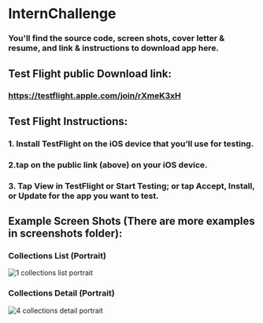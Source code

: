 # InternChallenge
### You'll find the source code, screen shots, cover letter & resume, and link & instructions to download app here.

## Test Flight public Download link:

### https://testflight.apple.com/join/rXmeK3xH

## Test Flight Instructions:
### 1. Install TestFlight on the iOS device that you’ll use for testing.
### 2.tap on the public link (above) on your iOS device.
### 3. Tap View in TestFlight or Start Testing; or tap Accept, Install, or Update for the app you want to test.

## Example Screen Shots (There are more examples in screenshots folder):

### Collections List (Portrait)
![1 collections list portrait](https://user-images.githubusercontent.com/23369633/51502283-63a2d000-1da3-11e9-9cb1-9a02c30addda.png)

### Collections Detail (Portrait)

![4 collections detail portrait](https://user-images.githubusercontent.com/23369633/51502491-5cc88d00-1da4-11e9-9b83-2d320724ddc2.png)
